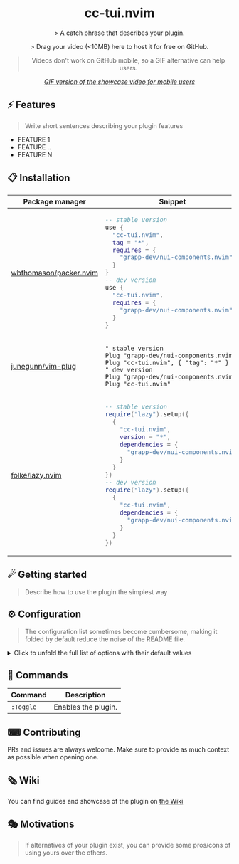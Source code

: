 <p align="center">
  <h1 align="center">cc-tui.nvim</h2>
</p>

<p align="center">
    > A catch phrase that describes your plugin.
</p>

<div align="center">
    > Drag your video (<10MB) here to host it for free on GitHub.
</div>

<div align="center">

> Videos don't work on GitHub mobile, so a GIF alternative can help users.

_[GIF version of the showcase video for mobile users](SHOWCASE_GIF_LINK)_

</div>

## ⚡️ Features

> Write short sentences describing your plugin features

- FEATURE 1
- FEATURE ..
- FEATURE N

## 📋 Installation

<div align="center">
<table>
<thead>
<tr>
<th>Package manager</th>
<th>Snippet</th>
</tr>
</thead>
<tbody>
<tr>
<td>

[wbthomason/packer.nvim](https://github.com/wbthomason/packer.nvim)

</td>
<td>

```lua
-- stable version
use {
  "cc-tui.nvim", 
  tag = "*",
  requires = {
    "grapp-dev/nui-components.nvim"
  }
}
-- dev version
use {
  "cc-tui.nvim",
  requires = {
    "grapp-dev/nui-components.nvim"
  }
}
```

</td>
</tr>
<tr>
<td>

[junegunn/vim-plug](https://github.com/junegunn/vim-plug)

</td>
<td>

```vim
" stable version
Plug "grapp-dev/nui-components.nvim"
Plug "cc-tui.nvim", { "tag": "*" }
" dev version
Plug "grapp-dev/nui-components.nvim"
Plug "cc-tui.nvim"
```

</td>
</tr>
<tr>
<td>

[folke/lazy.nvim](https://github.com/folke/lazy.nvim)

</td>
<td>

```lua
-- stable version
require("lazy").setup({
  {
    "cc-tui.nvim", 
    version = "*",
    dependencies = {
      "grapp-dev/nui-components.nvim"
    }
  }
})
-- dev version
require("lazy").setup({
  {
    "cc-tui.nvim",
    dependencies = {
      "grapp-dev/nui-components.nvim"
    }
  }
})
```

</td>
</tr>
</tbody>
</table>
</div>

## ☄ Getting started

> Describe how to use the plugin the simplest way

## ⚙ Configuration

> The configuration list sometimes become cumbersome, making it folded by default reduce the noise of the README file.

<details>
<summary>Click to unfold the full list of options with their default values</summary>

> **Note**: The options are also available in Neovim by calling `:h cc-tui.options`

```lua
require("cc-tui").setup({
    -- you can copy the full list from lua/cc-tui/config.lua
})
```

</details>

## 🧰 Commands

|   Command   |         Description        |
|-------------|----------------------------|
|  `:Toggle`  |     Enables the plugin.    |

## ⌨ Contributing

PRs and issues are always welcome. Make sure to provide as much context as possible when opening one.

## 🗞 Wiki

You can find guides and showcase of the plugin on [the Wiki](https://github.com/kylesnowschwartz/cc-tui.nvim/wiki)

## 🎭 Motivations

> If alternatives of your plugin exist, you can provide some pros/cons of using yours over the others.
